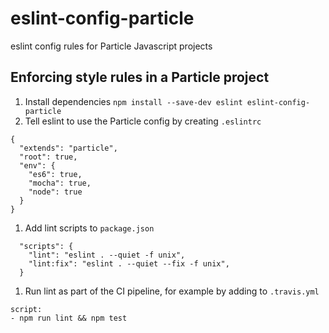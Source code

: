 # eslint-config-particle
eslint config rules for Particle Javascript projects

## Enforcing style rules in a Particle project

1. Install dependencies
`npm install --save-dev eslint eslint-config-particle`
1. Tell eslint to use the Particle config by creating `.eslintrc`
```
{
  "extends": "particle",
  "root": true,
  "env": {
  	"es6": true,
    "mocha": true,
    "node": true
  }
}
```
1. Add lint scripts to `package.json`
```
  "scripts": {
    "lint": "eslint . --quiet -f unix",
    "lint:fix": "eslint . --quiet --fix -f unix",
  }
```
1. Run lint as part of the CI pipeline, for example by adding to `.travis.yml`
```
script:
- npm run lint && npm test
```
